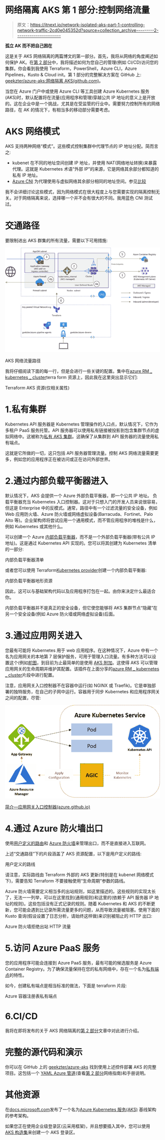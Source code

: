 # 网络隔离 AKS 第 1 部分:控制网络流量

> 原文：<https://itnext.io/network-isolated-aks-part-1-controlling-network-traffic-2cd0e045352d?source=collection_archive---------2----------------------->

**孤立 AK 而不把自己困在**

这是关于 AKS 网络隔离的两篇博文的第一部分。首先，我将从网络的角度阐述如何保护 AK。在[第 2 部分](https://geekzter.medium.com/network-isolated-aks-part-2-how-do-i-get-in-1c01d0c1b115)中，我将描述如何为您自己的管理(例如 CI/CD)访问您的集群。你会看到我使用 Terraform，PowerShell，Azure CLI，Azure Pipelines，Kusto & Cloud init。第 1 部分的完整解决方案在 GitHub 上: [geekzter/azure-aks:网络隔离 AKS(github.com)](https://github.com/geekzter/azure-aks)。

当您在 Azure 门户中或使用 Azure CLI 等工具创建 Azure Kubernetes 服务(AKS)时，默认配置将在流量(应用程序和管理)穿越公共 IP 地址的意义上是开放的。这在企业中是一个挑战，尤其是在受监管的行业中。需要努力控制所有的网络路径，在 AK 的情况下，有相当多的移动部分需要考虑。

# AKS 网络模式

AKS 支持两种网络“模式”。这些模式控制集群中代理节点的 IP 地址分配。简而言之:

*   kubenet 在不同的地址空间创建 IP 地址，并使用 NAT(网络地址转换)来暴露代理。这就是 Kubernetes 术语“外部 IP”的来源，它是网络其余部分都知道的私有 IP 地址。
*   [Azure CNI](https://docs.microsoft.com/en-us/azure/aks/configure-azure-cni) 为代理使用与虚拟网络其余部分相同的地址空间。参见[比较](https://docs.microsoft.com/en-us/azure/aks/concepts-network#compare-network-models)

我不会详细讨论这些模式，因为网络模式在很大程度上与您需要实现的隔离控制无关。对于网络隔离来说，选择哪一个并不会有很大的不同。我用蓝色 CNI 测试过。

# 交通路径

要限制进出 AKS 群集的所有流量，需要以下可用措施:

![](img/6c13bc0990a542fe45d983cd191c4100.png)

AKS 网络流量路径

我将仔细阅读下面的每一行，但是会进行一些关键的配置。集中在[azure RM _ kubernetes _ cluster](https://registry.terraform.io/providers/hashicorp/azurerm/latest/docs/resources/kubernetes_cluster)terra form 资源上，因此我在这里突出显示它们:

Terraform AKS 资源(仅相关属性)

# 1.私有集群

Kubernetes API 服务器是 Kubernetes 管理操作的入口点，默认情况下，它作为多租户 PaaS 服务托管。API 服务器可以使用私有链接被投影到包含集群节点的虚拟网络中。这被称为[私有 AKS 集群](https://docs.microsoft.com/en-us/azure/aks/private-clusters)。这确保了从集群到 API 服务器的流量使用私有端点。

这就是它所做的一切，这只包括 API 服务器管理流量。控制 AKS 网络流量需要更多，例如您的应用程序正在被访问或正在访问外部世界。

# 2.通过内部负载平衡器进入

默认情况下，AKS 会提供一个 Azure 外部负载平衡器，即一个公共 IP 地址。
负载平衡器充当 Kubernetes 入口控制器。这对于只想入门的开发人员来说很容易，但这是 Enterprise 中的反模式。通常，路径中有一个过滤流量的安全设备，例如 Web 应用防火墙、Azure 防火墙或网络虚拟设备(Barracuda、Fortinet、Palo Alto 等)。企业架构师将尝试应用一个通用模式，而不管应用程序的堆栈是什么，例如 Kubernetes 或其他什么。

可以创建一个 Azure [内部负载平衡器](https://docs.microsoft.com/en-us/azure/aks/internal-lb)，而不是一个外部负载平衡器(带有公共 IP 地址)。这是通过 Kubernetes API 实现的。您可以将其创建为 Kubernetes 清单的一部分:

内部负载平衡器清单

或者您可以使用 Terraform[Kubernetes provider](https://registry.terraform.io/providers/hashicorp/kubernetes/latest/docs)创建一个内部负载平衡器:

内部负载平衡器地形资源

因此，这可以与基础架构代码以及应用程序打包在一起。由你来决定什么最适合你。

内部负载平衡器并不是真正的安全设备，但它使您能够将 AKS 集群节点“隐藏”在另一个安全设备(例如 Azure 防火墙或网络虚拟设备)后面。

# 3.通过应用网关进入

您最有可能将 Kubernetes 用于 web 应用程序。在这种情况下，Azure 中有一个名为应用网关的本地第 7 层保护服务，可用于管理入口流量。有多种方法可以设置这个(例如[舵图](https://azure.github.io/application-gateway-kubernetes-ingress/)，到目前为止最简单的是使用 [AKS 附加](https://docs.microsoft.com/en-us/azure/application-gateway/tutorial-ingress-controller-add-on-existing)。这使得 AKS 可以管理应用网关的生命周期并维护其配置。该插件在上面分享的[azure RM _ kubernetes _ cluster](https://registry.terraform.io/providers/hashicorp/azurerm/latest/docs/resources/kubernetes_cluster#ingress_application_gateway)片段中进行配置。

注意，应用网关入口控制器不在容器中运行(如 NGINX 或 Traefik)。它是单独部署的独特服务，在自己的子网中运行。容器用于同步 Kubernetes 和应用程序网关之间的配置，尽管:

![](img/194afaa68e9f1ea6f7a8419fa3fd3342.png)

[简介—应用网关入口控制器(azure.github.io)](https://azure.github.io/application-gateway-kubernetes-ingress/)

# 4.通过 Azure 防火墙出口

使用[用户定义的路由](https://docs.microsoft.com/en-us/azure/aks/egress-outboundtype)和 [Azure 防火墙](https://docs.microsoft.com/en-us/azure/aks/limit-egress-traffic#restrict-egress-traffic-using-azure-firewall)来管理出口，而不是直接进入互联网。

上述“交通路径”下的片段涵盖了 AKS 资源配置，以下是用户定义的路线:

用户定义的路线

请注意，实际路线由 Terraform 外部的 AKS 更新(特别是在 kubenet 网络模式下)，需要告知 Terraform 不要接触使用“生命周期”参数的路线。

Azure 防火墙需要定义相当多的出站规则，如这里描述的。这些规则的实现太长了，无法一一列举，可以在这里找到(通用规则)和这里的(依赖于 API 服务器 IP 地址的规则)。这些包括没有正式记录的规则。随着 Kubernetes 和 AKS 的不断更新，您可能会遇到比记录所需流量更多的问题，从而导致流量被阻塞。使用下面的 Kusto 查询(假设设置了日志分析，请始终这样做)来识别被阻止的 HTTP 出口:

Azure 防火墙拒绝出站 HTTP 流量

# 5.访问 Azure PaaS 服务

您的应用程序可能会连接到 Azure PaaS 服务，最有可能的候选服务是 Azure Container Registry。为了确保流量保持在您的私有网络中，存在一个名为[私有端点](https://docs.microsoft.com/en-us/azure/private-link/private-endpoint-overview)的特性。

如今，创建私有端点是相当标准的做法，下面是 terraform 片段:

Azure 容器注册表私有端点

# 6.CI/CD

我将在即将发布的关于 AKS 网络隔离的[第 2 部分](https://geekzter.medium.com/network-isolated-aks-part-2-how-do-i-get-in-1c01d0c1b115)文章中对此进行介绍。

# 完整的源代码和演示

你可以在 GitHub 上的 [geekzter/azure-aks](https://github.com/geekzter/azure-aks) 找到使用上述控件部署 AKS 的完整项目。这包括一个 [YAML Azure 管道](https://github.com/geekzter/azure-aks/blob/main/pipelines/azure-aks-ci.yml)(查看[第 2 部分](https://geekzter.medium.com/network-isolated-aks-part-2-how-do-i-get-in-1c01d0c1b115)网络指南)和手册说明。

# 其他资源

在[docs.microsoft.com](https://docs.microsoft.com/en-us/azure/architecture/reference-architectures/)发布了一个名为[Azure Kubernetes 服务(AKS)](https://docs.microsoft.com/en-us/azure/architecture/reference-architectures/containers/aks/secure-baseline-aks) 基线架构的参考架构。

如果您正在使用企业级登录区(云采用框架)，并且想要插入其中，您可以使用 [AKS 构造集](https://github.com/Azure/caf-terraform-landingzones-starter/tree/starter/enterprise_scale/construction_sets/aks/online/aks_secure_baseline)来创建一个 AKS 登录区。